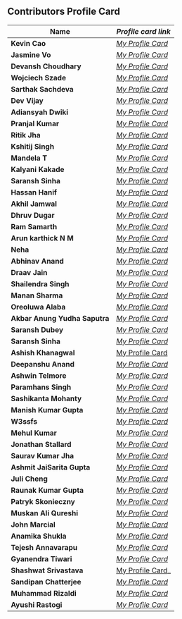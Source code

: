 ## Contributors Profile Card

| **Name**                      | _Profile card link_                                                                        |
| ----------------------------- | ------------------------------------------------------------------------------------------ |
| **Kevin Cao**                 | _[My Profile Card](https://www.kevincao.xyz/profile-card/)_                                |
| **Jasmine Vo**                | _[My Profile Card](https://jasminepvo.github.io/Profile-Card/)_                            |
| **Devansh Choudhary**         | _[My Profile Card](https://devansh-1007.github.io/pcard/)_                                 |
| **Wojciech Szade**            | _[My Profile Card](https://wojciechszade.github.io/Profile-card/)_                         |
| **Sarthak Sachdeva**          | _[My Profile Card](https://portfolio-sarthakk24.vercel.app/)_                              |
| **Dev Vijay**                 | _[My Profile Card](https://devvj-1.github.io/My-profile-card/)_                            |
| **Adiansyah Dwiki**           | _[My Profile Card](https://adiansyah-dwiki.netlify.app/)_                                  |
| **Pranjal Kumar**             | _[My Profile Card](https://linktr.ee/pranjalkumar)_                                        |
| **Ritik Jha**                 | _[My Profile Card](https://profilecard17.netlify.app/)_                                    |
| **Kshitij Singh**             | _[My Profile Card](https://kshitij321.github.io/portfoliocard.github.io/profilecard.html)_ |
| **Mandela T**                 | _[My Profile Card](https://mandelatuks.github.io/Profile-Card/)_                           |
| **Kalyani Kakade**            | _[My Profile Card](https://mysocialpage.netlify.app/)_                                     |
| **Saransh Sinha**             | _[My Profile Card](http://profile-card-wraith17.vercel.app/)_                              |
| **Hassan Hanif**              | _[My Profile Card](https://hassancodess.carrd.co/)_                                        |
| **Akhil Jamwal**              | _[My Profile Card](https://akhilj321.github.io/profile-card/)_                             |
| **Dhruv Dugar**               | _[My Profile Card](https://profile-card-dhruv-dugar.vercel.app/)_                          |
| **Ram Samarth**               | _[My Profile Card](https://achiverram28.github.io/ProfileCard/)_                           |
| **Arun karthick N M**         | _[My Profile Card](https://arunkarthicknm.github.io/my-profile/)_                          |
| **Neha**                      | _[My Profile Card](https://inquisitiveme15.github.io/Profile-Card-hactoberfest22/)_        |
| **Abhinav Anand**             | _[My Profile Card](http://abhiportyes.surge.sh/)_                                          |
| **Draav Jain**                | _[My Profile Card](https://heartfelt-dango-6b418e.netlify.app/)_                           |
| **Shailendra Singh**          | _[My Profile Card](https://shailendra1703.github.io/Profile-Card/)_                        |
| **Manan Sharma**              | _[My Profile Card](https://manansharma2710.github.io/Profile-Card/)_                       |
| **Oreoluwa Alaba**            | _[My Profile Card](https://sandiego2049.github.io/profile-card/)_                          |
| **Akbar Anung Yudha Saputra** | _[My Profile Card](https://akbarsaputrait.github.io/Profile-Card/)_                        |
| **Saransh Dubey**             | _[My Profile Card](https://portfolio-saransh14.vercel.app/)_                               |
| **Saransh Sinha**             | _[My Profile Card](http://profile-card-wraith17.vercel.app/)_                              |
| **Ashish Khanagwal**          | [My Profile Card](https://ashish-khanagwal.github.io/profile-card.github.io/)              |
| **Deepanshu Anand**           | _[My Profile Card](https://deepanshu0810.github.io/my-profile-card/)_                      |
| **Ashwin Telmore**            | _[My Profile Card](https://ashwintelmore.github.io/)_                                      |
| **Paramhans Singh**           | _[My Profile Card](https://paramhans-singh.github.io/Profile-Card/)_                       |
| **Sashikanta Mohanty**        | _[My Profile Card](https://profile-card-seven-self.vercel.app/)_                           |
| **Manish Kumar Gupta**        | _[My Profile Card](https://heismanish.github.io/profile-card.github.io/)_                  |
| **W3ssfs**                    | _[My Profile Card](https://w3ssfs.github.io/profile_card-w3ssfs/)_                         |
| **Mehul Kumar**               | _[My Profile Card](https://profile-card-2r1rnnrbw-mehul2711.vercel.app/)_                  |
| **Jonathan Stallard**         | _[My Profile Card](https://stallardjw.github.io/Profile-Card/)_                            |
| **Saurav Kumar Jha**          | _[My Profile Card](https://saurav50.github.io/Profile-card/)_                              |
| **Ashmit JaiSarita Gupta**    | _[My Profile Card](https://devilkiller-ag.github.io/Profile-Card/)_                        |
| **Juli Cheng**                | _[My Profile Card](https://starlit-narwhal-827998.netlify.app/)_                           |
| **Raunak Kumar Gupta**        | _[My Profile Card](https://sparkling-clafoutis-af7317.netlify.app/)_                       |
| **Patryk Skonieczny**         | _[My Profile Card](https://bmalvo.github.io/ProfileCard/)_                                 |
| **Muskan Ali Qureshi**        | _[My Profile Card](https://muskan467.github.io/Profile-card/)_                             |
| **John Marcial**              | _[My Profile Card](https://john121904.github.io/Profile-Card/)_                            |
| **Anamika Shukla**            | _[My Profile Card](https://namika0305.github.io/Profile-card/)_                            |
| **Tejesh Annavarapu**         | _[My Profile Card](https://inquisitive-wisp-197149.netlify.app/)_                          |
| **Gyanendra Tiwari**          | _[My Profile Card](https://noobmaster432.github.io/profile-card/)_                         |
| **Shashwat Srivastava**       | [My Profile Card](https://shashwat-srivastav.github.io/profile/)\_                         |
| **Sandipan Chatterjee**       | _[My Profile Card](https://sandy3002.vercel.app/)_                                         |
| **Muhammad Rizaldi**          | _[My Profile Card](https://mhmmdrzld.dev)_                                                 |
| **Ayushi Rastogi**          | _[My Profile Card](https://ayushi-ras.github.io/Profile-Card/)_                                                 |

